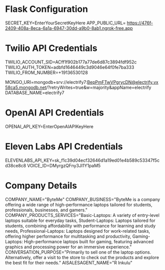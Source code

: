 # Flask Configuration
SECRET_KEY=EnterYourSecretKeyHere
APP_PUBLIC_URL=  https://476f-2409-408a-8eca-6a1a-6947-30dd-a9b0-8ab1.ngrok-free.app

# Twilio API Credentials
TWILIO_ACCOUNT_SID=ACff1f902b177a77de6d87c3894fdf952c
TWILIO_AUTH_TOKEN=adbfd1646449c3d9046e64f0fe7ba333
TWILIO_FROM_NUMBER=+19136530128

MONGO_URI=mongodb+srv://electrify7:BepPmFTwVPgrycDN@electrify.vx58ca5.mongodb.net/?retryWrites=true&w=majority&appName=electrify
DATABASE_NAME=electrify7

# OpenAI API Credentials
OPENAI_API_KEY=EnterOpenAIAPIKeyHere

# Eleven Labs API Credentials
ELEVENLABS_API_KEY=sk_f1c39d04ecf32646d1a19ed01e4b589c53347f5cd38ce8c8
VOICE_ID=DMyrgzQFny3JI1Y1paM5

# Company Details
COMPANY_NAME="ByteMe"
COMPANY_BUSINESS="ByteMe is a company offering a wide range of high-performance laptops tailored for students, professionals, businesses, and gamers."
COMPANY_PRODUCTS_SERVICES="Basic-Laptops: A variety of entry-level laptops suitable for everyday tasks,
Student-Laptops: Laptops tailored for students, combining affordability with performance for learning and study needs,
Professional-Laptops: Laptops designed for work-related tasks, offering higher performance for multitasking and productivity,
Gaming-Laptops: High-performance laptops built for gaming, featuring advanced graphics and processing power for an immersive experience."
CONVERSATION_PURPOSE="Primarily to sell one of the laptop options. Alternatively, offer a visit to the store to check out the products and explore the best fit for their needs."
AISALESAGENT_NAME="R Inkulu"
